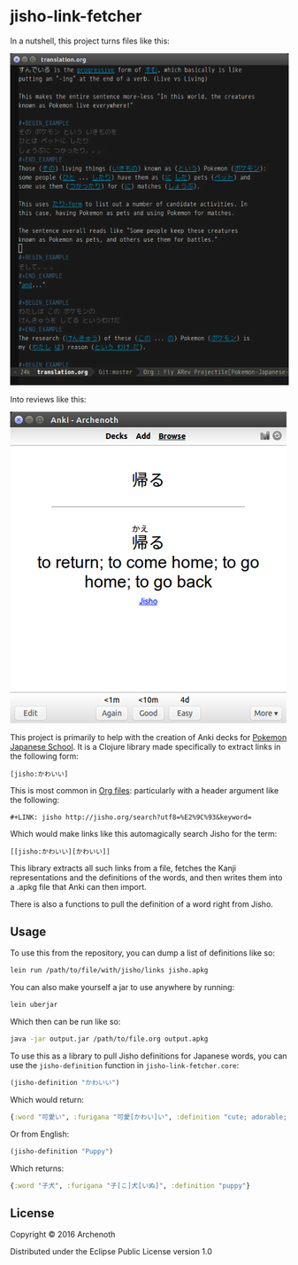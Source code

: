 # jisho-link-fetcher

In a nutshell, this project turns files like this:

![Org Mode](doc/org.png)

Into reviews like this:

![Anki](doc/anki.png)

This project is primarily to help with the creation of Anki decks for
[Pokemon Japanese School](https://github.com/Archenoth/Pokemon-Japanese-School).
It is a Clojure library made specifically to extract links in the following
form:

    [jisho:かわいい]

This is most common in [Org files](http://orgmode.org/): particularly
with a header argument like the following:

    #+LINK: jisho http://jisho.org/search?utf8=%E2%9C%93&keyword=

Which would make links like this automagically search Jisho for the
term:

    [[jisho:かわいい][かわいい]]

This library extracts all such links from a file, fetches the Kanji
representations and the definitions of the words, and then writes them
into a .apkg file that Anki can then import.

There is also a functions to pull the definition of a word right from
Jisho.

## Usage
To use this from the repository, you can dump a list of definitions
like so:

```bash
lein run /path/to/file/with/jisho/links jisho.apkg
```

You can also make yourself a jar to use anywhere by running:

```bash
lein uberjar
```

Which then can be run like so:

```bash
java -jar output.jar /path/to/file.org output.apkg
```

To use this as a library to pull Jisho definitions for Japanese words,
you can use the `jisho-definition` function in
`jisho-link-fetcher.core`:

```clojure
(jisho-definition "かわいい")
```

Which would return:

```clojure
{:word "可愛い", :furigana "可愛[かわい]い", :definition "cute; adorable; charming; lovely; pretty"}
```

Or from English:
```clojure
(jisho-definition "Puppy")
```

Which returns:

```clojure
{:word "子犬", :furigana "子[こ]犬[いぬ]", :definition "puppy"}
```

## License

Copyright © 2016 Archenoth

Distributed under the Eclipse Public License version 1.0

